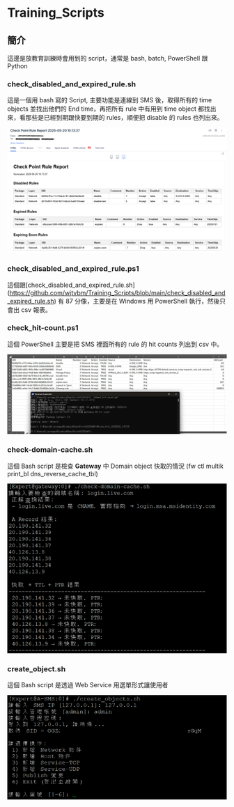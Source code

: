 # Training_Scripts
## 簡介
這邊是放教育訓練時會用到的 script，通常是 bash, batch, PowerShell 跟 Python

### check_disabled_and_expired_rule.sh 
這是一個用 bash 寫的 Script, 主要功能是連線到 SMS 後，取得所有的 time objects 並找出他們的 End time，再把所有 rule 中有用到 time object 都找出來，看那些是已經到期跟快要到期的 rules，順便把 disable 的 rules 也列出來。

![check_disabled_and_expired_rule.sh](/img/check_disabled_and_expired_rule.sh-1.png "Sample Report")

### check_disabled_and_expired_rule.ps1
這個跟[check_disabled_and_expired_rule.sh] (https://github.com/wjtvbm/Training_Scripts/blob/main/check_disabled_and_expired_rule.sh) 有 87 分像，主要是在 Windows 用 PowerShell 執行，然後只會出 csv 報表。

### check_hit-count.ps1
這個 PowerShell 主要是把 SMS 裡面所有的 rule 的 hit counts 列出到 csv 中。

![check_hit-count.ps1](/img/check_hit-count.ps1-1.jpg "Sample csv")

### check-domain-cache.sh
這個 Bash script 是檢查 **Gateway** 中 Domain object 快取的情況 (fw ctl multik print_bl dns_reverse_cache_tbl)

![check-domain-cache.sh](/img/check-domain-cache.sh-1.png "Sample")

### create_object.sh
這個 Bash script 是透過 Web Service 用選單形式讓使用者

![create_object.sh](/img/create_object.sh-1.png "Sample")
